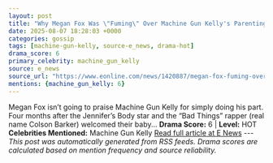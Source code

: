 ```yaml
---
layout: post
title: "Why Megan Fox Was \"Fuming\" Over Machine Gun Kelly's Parenting Praise"
date: 2025-08-07 18:28:03 +0000
categories: gossip
tags: [machine-gun-kelly, source-e_news, drama-hot]
drama_score: 6
primary_celebrity: machine_gun_kelly
source: e_news
source_url: "https://www.eonline.com/news/1420887/megan-fox-fuming-over-mgk-parenting-praise?cmpid=rss-syndicate-genericrss-us-top_stories"
mentions: {machine_gun_kelly: 6}
---
```


Megan Fox isn’t going to praise Machine Gun Kelly for simply doing his part. Four months after the Jennifer’s Body star and the “Bad Things” rapper (real name Colson Barker) welcomed their baby... **Drama Score:** 6 | **Level:** HOT **Celebrities Mentioned:** Machine Gun Kelly [Read full article at E News](https://www.eonline.com/news/1420887/megan-fox-fuming-over-mgk-parenting-praise?cmpid=rss-syndicate-genericrss-us-top_stories) --- *This post was automatically generated from RSS feeds. Drama scores are calculated based on mention frequency and source reliability.*
